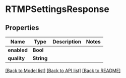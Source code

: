# RTMPSettingsResponse

## Properties
Name | Type | Description | Notes
------------ | ------------- | ------------- | -------------
**enabled** | **Bool** |  | 
**quality** | **String** |  | 

[[Back to Model list]](../README.md#documentation-for-models) [[Back to API list]](../README.md#documentation-for-api-endpoints) [[Back to README]](../README.md)


